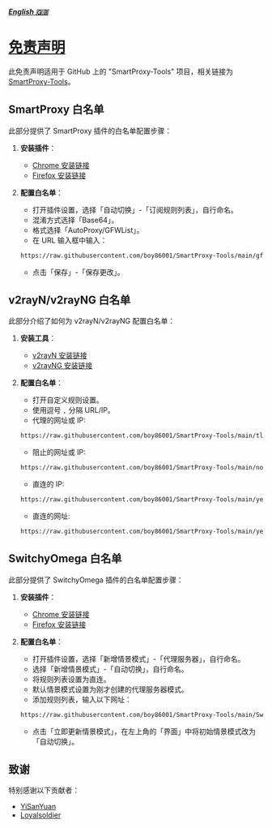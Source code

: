 [***English 🇬🇧***](README.md)&nbsp;&nbsp;&nbsp;&nbsp;&nbsp;&nbsp;&nbsp;&nbsp;&nbsp;&nbsp;

# [免责声明](https://github.com/boy86001/SmartProxy-Tools/wiki/%E5%85%8D%E8%B4%A3%E5%A3%B0%E6%98%8EDisclaimer) 
此免责声明适用于 GitHub 上的 "SmartProxy-Tools" 项目，相关链接为 [SmartProxy-Tools](https://github.com/boy86001/SmartProxy-Tools)。

## SmartProxy 白名单

此部分提供了 SmartProxy 插件的白名单配置步骤：

1. **安装插件**：
   - [Chrome 安装链接](https://chromewebstore.google.com/detail/smartproxy/jogcnplbkgkfdakgdenhlpcfhjioidoj)
   - [Firefox 安装链接](https://addons.mozilla.org/en-US/firefox/addon/smartproxy/)

2. **配置白名单**：
   - 打开插件设置，选择「自动切换」-「订阅规则列表」，自行命名。
   - 混淆方式选择「Base64」。
   - 格式选择「AutoProxy/GFWList」。
   - 在 URL 输入框中输入：

   ```bash
   https://raw.githubusercontent.com/boy86001/SmartProxy-Tools/main/gfwlist.txt
   ```

   - 点击「保存」-「保存更改」。

## v2rayN/v2rayNG 白名单

此部分介绍了如何为 v2rayN/v2rayNG 配置白名单：

1. **安装工具**：
   - [v2rayN 安装链接](https://github.com/2dust/v2rayN)
   - [v2rayNG 安装链接](https://github.com/2dust/v2rayNG)

2. **配置白名单**：
   - 打开自定义规则设置。
   - 使用逗号 `,` 分隔 URL/IP。
   - 代理的网址或 IP:

   ```bash
   https://raw.githubusercontent.com/boy86001/SmartProxy-Tools/main/tlURL_Z.xml
   ```

   - 阻止的网址或 IP:

   ```bash
   https://raw.githubusercontent.com/boy86001/SmartProxy-Tools/main/noURL_Z.xml
   ```

   - 直连的 IP:

   ```bash
   https://raw.githubusercontent.com/boy86001/SmartProxy-Tools/main/yesIP_Z.xml
   ```

   - 直连的网址:

   ```bash
   https://raw.githubusercontent.com/boy86001/SmartProxy-Tools/main/yesURL_Z.xml
   ```

## SwitchyOmega 白名单

此部分提供了 SwitchyOmega 插件的白名单配置步骤：

1. **安装插件**：
   - [Chrome 安装链接](https://chrome.google.com/webstore/detail/proxy-switchyomega/padekgcemlokbadohgkifijomclgjgif)
   - [Firefox 安装链接](https://addons.mozilla.org/en-US/firefox/addon/switchyomega/)

2. **配置白名单**：
   - 打开插件设置，选择「新增情景模式」-「代理服务器」，自行命名。
   - 选择「新增情景模式」-「自动切换」，自行命名。
   - 将规则列表设置为直连。
   - 默认情景模式设置为刚才创建的代理服务器模式。
   - 添加规则列表，输入以下网址：

   ```bash
   https://raw.githubusercontent.com/boy86001/SmartProxy-Tools/main/Switchy_Z.sorl
   ```

   - 点击「立即更新情景模式」，在左上角的「界面」中将初始情景模式改为「自动切换」。

## 致谢

特别感谢以下贡献者：

- [YiSanYuan](https://github.com/boy86001)
- [Loyalsoldier](https://github.com/Loyalsoldier/geoip)
